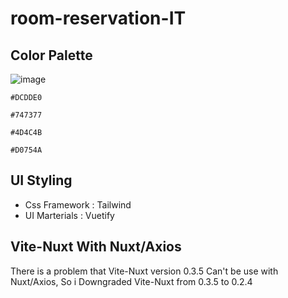 # room-reservation-IT


## Color Palette
![image](https://user-images.githubusercontent.com/54875724/167244726-1aa8ca6f-33b1-4484-a7fc-0e83aa023c57.png)

``` 
#DCDDE0
```
``` 
#747377
```
``` 
#4D4C4B
```
``` 
#D0754A
```

## UI Styling
- Css Framework : Tailwind
- UI Marterials : Vuetify 

## Vite-Nuxt With Nuxt/Axios
There is a problem that Vite-Nuxt version 0.3.5 Can't be use with Nuxt/Axios,
So i Downgraded Vite-Nuxt from 0.3.5 to 0.2.4

